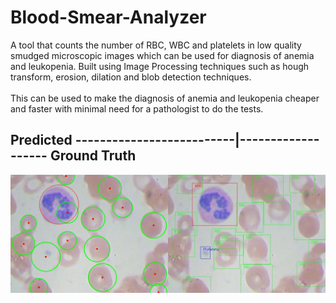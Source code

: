 # Blood-Smear-Analyzer

A tool that counts the number of RBC, WBC and platelets in low quality smudged microscopic images which can be used for diagnosis of anemia and leukopenia. Built using Image Processing techniques such as hough transform, erosion, dilation and blob detection techniques.
<br><br>
This can be used to make the diagnosis of anemia and leukopenia cheaper and faster with minimal need for a pathologist to do the tests.  


## Predicted --------------------------|------------------- Ground Truth

![Result Demo:]( https://github.com/ekagra-ranjan/Blood-Smear-Analyzer/blob/master/result_23.jpg  "Home Page")

